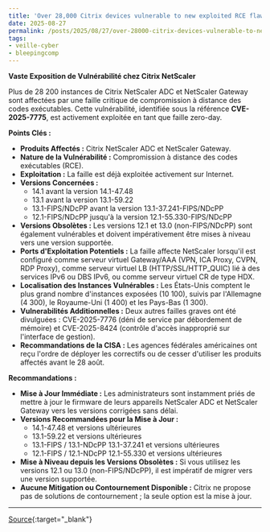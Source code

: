 ```yaml
---
title: 'Over 28,000 Citrix devices vulnerable to new exploited RCE flaw'
date: 2025-08-27
permalink: /posts/2025/08/27/over-28000-citrix-devices-vulnerable-to-new-exploited-rce-flaw/
tags:
- veille-cyber
- bleepingcomp
---
```

**Vaste Exposition de Vulnérabilité chez Citrix NetScaler**

Plus de 28 200 instances de Citrix NetScaler ADC et NetScaler Gateway sont affectées par une faille critique de compromission à distance des codes exécutables. Cette vulnérabilité, identifiée sous la référence **CVE-2025-7775**, est activement exploitée en tant que faille zero-day.

**Points Clés :**

*   **Produits Affectés :** Citrix NetScaler ADC et NetScaler Gateway.
*   **Nature de la Vulnérabilité :** Compromission à distance des codes exécutables (RCE).
*   **Exploitation :** La faille est déjà exploitée activement sur Internet.
*   **Versions Concernées :**
    *   14.1 avant la version 14.1-47.48
    *   13.1 avant la version 13.1-59.22
    *   13.1-FIPS/NDcPP avant la version 13.1-37.241-FIPS/NDcPP
    *   12.1-FIPS/NDcPP jusqu'à la version 12.1-55.330-FIPS/NDcPP
*   **Versions Obsolètes :** Les versions 12.1 et 13.0 (non-FIPS/NDcPP) sont également vulnérables et doivent impérativement être mises à niveau vers une version supportée.
*   **Ports d'Exploitation Potentiels :** La faille affecte NetScaler lorsqu'il est configuré comme serveur virtuel Gateway/AAA (VPN, ICA Proxy, CVPN, RDP Proxy), comme serveur virtuel LB (HTTP/SSL/HTTP_QUIC) lié à des services IPv6 ou DBS IPv6, ou comme serveur virtuel CR de type HDX.
*   **Localisation des Instances Vulnérables :** Les États-Unis comptent le plus grand nombre d'instances exposées (10 100), suivis par l'Allemagne (4 300), le Royaume-Uni (1 400) et les Pays-Bas (1 300).
*   **Vulnerabilités Additionnelles :** Deux autres failles graves ont été divulguées : CVE-2025-7776 (déni de service par débordement de mémoire) et CVE-2025-8424 (contrôle d'accès inapproprié sur l'interface de gestion).
*   **Recommandations de la CISA :** Les agences fédérales américaines ont reçu l'ordre de déployer les correctifs ou de cesser d'utiliser les produits affectés avant le 28 août.

**Recommandations :**

*   **Mise à Jour Immédiate :** Les administrateurs sont instamment priés de mettre à jour le firmware de leurs appareils NetScaler ADC et NetScaler Gateway vers les versions corrigées sans délai.
*   **Versions Recommandées pour la Mise à Jour :**
    *   14.1-47.48 et versions ultérieures
    *   13.1-59.22 et versions ultérieures
    *   13.1-FIPS / 13.1-NDcPP 13.1-37.241 et versions ultérieures
    *   12.1-FIPS / 12.1-NDcPP 12.1-55.330 et versions ultérieures
*   **Mise à Niveau depuis les Versions Obsolètes :** Si vous utilisez les versions 12.1 ou 13.0 (non-FIPS/NDcPP), il est impératif de migrer vers une version supportée.
*   **Aucune Mitigation ou Contournement Disponible :** Citrix ne propose pas de solutions de contournement ; la seule option est la mise à jour.

---
[Source](https://www.bleepingcomputer.com/news/security/over-28-200-citrix-instances-vulnerable-to-actively-exploited-rce-bug/){:target="_blank"}
